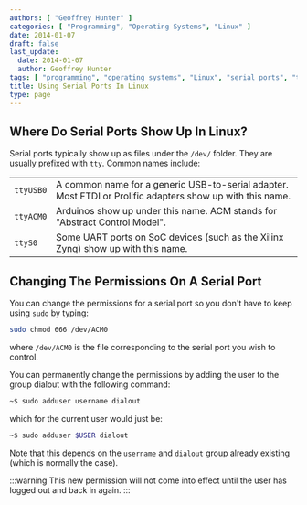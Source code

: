 ```yaml
---
authors: [ "Geoffrey Hunter" ]
categories: [ "Programming", "Operating Systems", "Linux" ]
date: 2014-01-07
draft: false
last_update:
  date: 2014-01-07
  author: Geoffrey Hunter
tags: [ "programming", "operating systems", "Linux", "serial ports", "tty", "permissions", "dialout" ]
title: Using Serial Ports In Linux
type: page
---
```


## Where Do Serial Ports Show Up In Linux?

Serial ports typically show up as files under the `/dev/` folder. They are usually prefixed with `tty`. Common names include:

<table>
  <tbody>
    <tr>
      <td><code>ttyUSB0</code></td>
      <td>A common name for a generic USB-to-serial adapter. Most FTDI or Prolific adapters show up with this name.</td>
    </tr>
    <tr>
      <td><code>ttyACM0</code></td>
      <td>Arduinos show up under this name. ACM stands for "Abstract Control Model".</td>
    </tr>
    <tr>
      <td><code>ttyS0</code></td>
      <td>Some UART ports on SoC devices (such as the Xilinx Zynq) show up with this name.</td>
    </tr>
</tbody>
</table>

## Changing The Permissions On A Serial Port

You can change the permissions for a serial port so you don't have to keep using `sudo` by typing:

```sh
sudo chmod 666 /dev/ACM0
```

where `/dev/ACM0` is the file corresponding to the serial port you wish to control.

You can permanently change the permissions by adding the user to the group dialout with the following command:

```sh   
~$ sudo adduser username dialout
```

which for the current user would just be:

```sh    
~$ sudo adduser $USER dialout
```

Note that this depends on the `username` and `dialout` group already existing (which is normally the case).

:::warning
This new permission will not come into effect until the user has logged out and back in again.
:::
